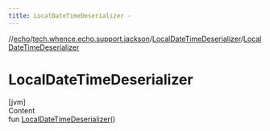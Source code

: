 ```yaml
---
title: LocalDateTimeDeserializer -
---
```

//[echo](../../index.md)/[tech.whence.echo.support.jackson](../index.md)/[LocalDateTimeDeserializer](index.md)/[LocalDateTimeDeserializer](-local-date-time-deserializer.md)



# LocalDateTimeDeserializer  
[jvm]  
Content  
fun [LocalDateTimeDeserializer](-local-date-time-deserializer.md)()  



